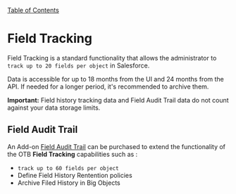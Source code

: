 [Table of Contents](../Documentation.md)

# Field Tracking

Field Tracking is a standard functionality that allows the administrator to `track up to 20 fields per object` in Salesforce.

Data is accessible for up to 18 months from the UI and 24 months from the API. If needed for a longer period, it's recommended to archive them.

**Important:** Field history tracking data and Field Audit Trail data do not count against your data storage limits.

## Field Audit Trail

An Add-on [Field Audit Trail](../Product%20&%20Clouds/addOn_ShieldAuditTrail.md) can be purchased to extend the functionality of the OTB **Field Tracking** capabilities such as :
- `track up to 60 fields per object`
- Define Field History Rentention policies
- Archive Filed History in Big Objects



